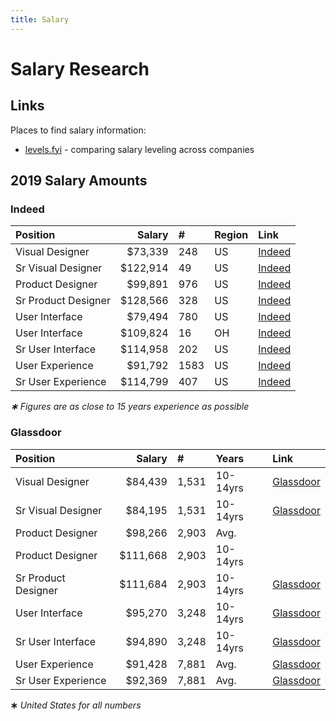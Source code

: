 ```yaml
---
title: Salary
---
```


# Salary Research

## Links

Places to find salary information:

* [levels.fyi](https://www.levels.fyi) - comparing salary leveling across companies

## 2019 Salary Amounts

### Indeed

| Position | Salary | \# | Region | Link |
| :--- | ---: | :--- | :--- | :--- |
| Visual Designer | $73,339 | 248 | US | [Indeed](https://www.indeed.com/salaries/visual-designer-Salaries) |
| Sr Visual Designer | $122,914 | 49 | US | [Indeed](https://www.indeed.com/salaries/senior-visual-designer-Salaries) |
| Product Designer | $99,891 | 976 | US | [Indeed](https://www.indeed.com/career/product-designer/salaries) |
| Sr Product Designer | $128,566 | 328 | US | [Indeed](https://www.indeed.com/salaries/senior-product-designer-Salaries) |
| User Interface | $79,494 | 780 | US | [Indeed](https://www.indeed.com/salaries/user-interface-designer-Salaries) |
| User Interface | $109,824 | 16 | OH | [Indeed](https://www.indeed.com/salaries/user-interface-designer-Salaries,-Ohio) |
| Sr User Interface | $114,958 | 202 | US | [Indeed](https://www.indeed.com/salaries/senior-user-interface-designer-Salaries) |
| User Experience | $91,792 | 1583 | US | [Indeed](https://www.indeed.com/career/user-experience-designer/salaries) |
| Sr User Experience | $114,799 | 407 | US | [Indeed](https://www.indeed.com/salaries/senior-user-experience-designer-Salaries) |

_**∗** Figures are as close to 15 years experience as possible_

### Glassdoor

| Position | Salary | \# | Years | Link |
| :--- | ---: | :--- | :--- | :--- |
| Visual Designer | $84,439 | 1,531 | 10-14yrs | [Glassdoor](https://www.glassdoor.com/Salaries/visual-designer-salary-SRCH_KO0,15.htm) |
| Sr Visual Designer | $84,195 | 1,531 | 10-14yrs | [Glassdoor](https://www.glassdoor.com/Salaries/senior-visual-designer-salary-SRCH_KO0,22.htm) |
| Product Designer | $98,266 | 2,903 | Avg. |  |
| Product Designer | $111,668 | 2,903 | 10-14yrs |  |
| Sr Product Designer | $111,684 | 2,903 | 10-14yrs | [Glassdoor](https://www.glassdoor.com/Salaries/senior-product-designer-salary-SRCH_KO0,23.htm) |
| User Interface | $95,270 | 3,248 | 10-14yrs | [Glassdoor](https://www.glassdoor.com/Salaries/user-interface-designer-salary-SRCH_KO0,23.htm) |
| Sr User Interface | $94,890 | 3,248 | 10-14yrs | [Glassdoor](https://www.glassdoor.com/Salaries/senior-ui-designer-salary-SRCH_KO0,18.htm) |
| User Experience | $91,428 | 7,881 | Avg. | [Glassdoor](https://www.glassdoor.com/Salaries/user-experience-designer-salary-SRCH_KO0,24.htm) |
| Sr User Experience | $92,369 | 7,881 | Avg. | [Glassdoor](https://www.glassdoor.com/Salaries/senior-user-experience-designer-salary-SRCH_KO0,31.htm) |

**∗** _United States for all numbers_



